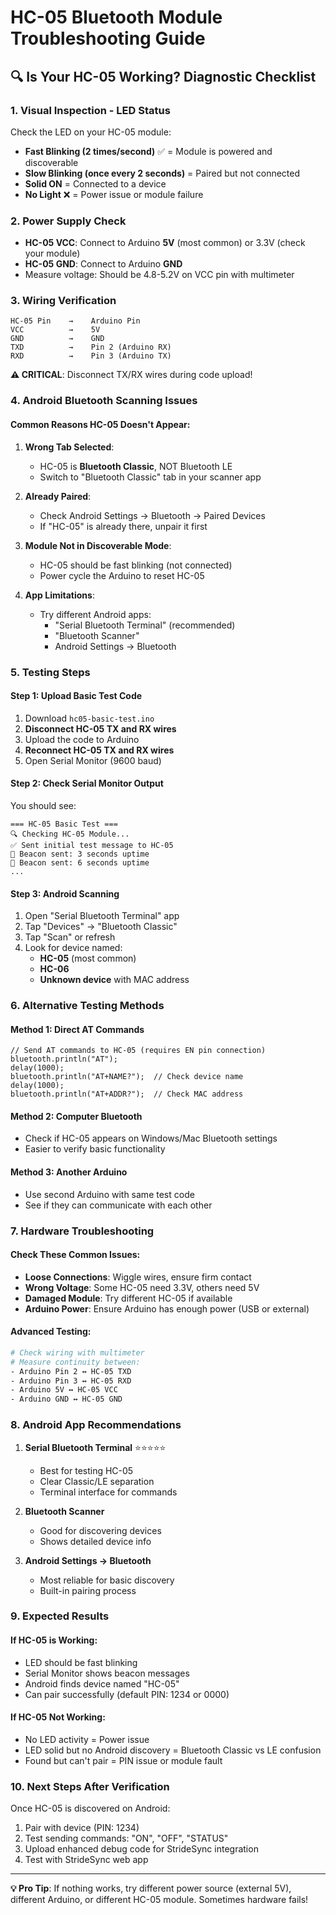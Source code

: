 # HC-05 Bluetooth Module Troubleshooting Guide

## 🔍 Is Your HC-05 Working? Diagnostic Checklist

### 1. **Visual Inspection - LED Status**

Check the LED on your HC-05 module:

- **Fast Blinking (2 times/second)** ✅ = Module is powered and discoverable
- **Slow Blinking (once every 2 seconds)** = Paired but not connected
- **Solid ON** = Connected to a device
- **No Light** ❌ = Power issue or module failure

### 2. **Power Supply Check**

- **HC-05 VCC**: Connect to Arduino **5V** (most common) or 3.3V (check your module)
- **HC-05 GND**: Connect to Arduino **GND**
- Measure voltage: Should be 4.8-5.2V on VCC pin with multimeter

### 3. **Wiring Verification**

```
HC-05 Pin    →    Arduino Pin
VCC          →    5V
GND          →    GND
TXD          →    Pin 2 (Arduino RX)
RXD          →    Pin 3 (Arduino TX)
```

**⚠️ CRITICAL**: Disconnect TX/RX wires during code upload!

### 4. **Android Bluetooth Scanning Issues**

#### Common Reasons HC-05 Doesn't Appear:

1. **Wrong Tab Selected**:

   - HC-05 is **Bluetooth Classic**, NOT Bluetooth LE
   - Switch to "Bluetooth Classic" tab in your scanner app

2. **Already Paired**:

   - Check Android Settings → Bluetooth → Paired Devices
   - If "HC-05" is already there, unpair it first

3. **Module Not in Discoverable Mode**:

   - HC-05 should be fast blinking (not connected)
   - Power cycle the Arduino to reset HC-05

4. **App Limitations**:
   - Try different Android apps:
     - "Serial Bluetooth Terminal" (recommended)
     - "Bluetooth Scanner"
     - Android Settings → Bluetooth

### 5. **Testing Steps**

#### Step 1: Upload Basic Test Code

1. Download `hc05-basic-test.ino`
2. **Disconnect HC-05 TX and RX wires**
3. Upload the code to Arduino
4. **Reconnect HC-05 TX and RX wires**
5. Open Serial Monitor (9600 baud)

#### Step 2: Check Serial Monitor Output

You should see:

```
=== HC-05 Basic Test ===
🔍 Checking HC-05 Module...
✅ Sent initial test message to HC-05
📡 Beacon sent: 3 seconds uptime
📡 Beacon sent: 6 seconds uptime
...
```

#### Step 3: Android Scanning

1. Open "Serial Bluetooth Terminal" app
2. Tap "Devices" → "Bluetooth Classic"
3. Tap "Scan" or refresh
4. Look for device named:
   - **HC-05** (most common)
   - **HC-06**
   - **Unknown device** with MAC address

### 6. **Alternative Testing Methods**

#### Method 1: Direct AT Commands

```arduino
// Send AT commands to HC-05 (requires EN pin connection)
bluetooth.println("AT");
delay(1000);
bluetooth.println("AT+NAME?");  // Check device name
delay(1000);
bluetooth.println("AT+ADDR?");  // Check MAC address
```

#### Method 2: Computer Bluetooth

- Check if HC-05 appears on Windows/Mac Bluetooth settings
- Easier to verify basic functionality

#### Method 3: Another Arduino

- Use second Arduino with same test code
- See if they can communicate with each other

### 7. **Hardware Troubleshooting**

#### Check These Common Issues:

- **Loose Connections**: Wiggle wires, ensure firm contact
- **Wrong Voltage**: Some HC-05 need 3.3V, others need 5V
- **Damaged Module**: Try different HC-05 if available
- **Arduino Power**: Ensure Arduino has enough power (USB or external)

#### Advanced Testing:

```bash
# Check wiring with multimeter
# Measure continuity between:
- Arduino Pin 2 ↔ HC-05 TXD
- Arduino Pin 3 ↔ HC-05 RXD
- Arduino 5V ↔ HC-05 VCC
- Arduino GND ↔ HC-05 GND
```

### 8. **Android App Recommendations**

1. **Serial Bluetooth Terminal** ⭐⭐⭐⭐⭐

   - Best for testing HC-05
   - Clear Classic/LE separation
   - Terminal interface for commands

2. **Bluetooth Scanner**

   - Good for discovering devices
   - Shows detailed device info

3. **Android Settings → Bluetooth**
   - Most reliable for basic discovery
   - Built-in pairing process

### 9. **Expected Results**

#### If HC-05 is Working:

- LED should be fast blinking
- Serial Monitor shows beacon messages
- Android finds device named "HC-05"
- Can pair successfully (default PIN: 1234 or 0000)

#### If HC-05 Not Working:

- No LED activity = Power issue
- LED solid but no Android discovery = Bluetooth Classic vs LE confusion
- Found but can't pair = PIN issue or module fault

### 10. **Next Steps After Verification**

Once HC-05 is discovered on Android:

1. Pair with device (PIN: 1234)
2. Test sending commands: "ON", "OFF", "STATUS"
3. Upload enhanced debug code for StrideSync integration
4. Test with StrideSync web app

---

**💡 Pro Tip**: If nothing works, try different power source (external 5V), different Arduino, or different HC-05 module. Sometimes hardware fails!
